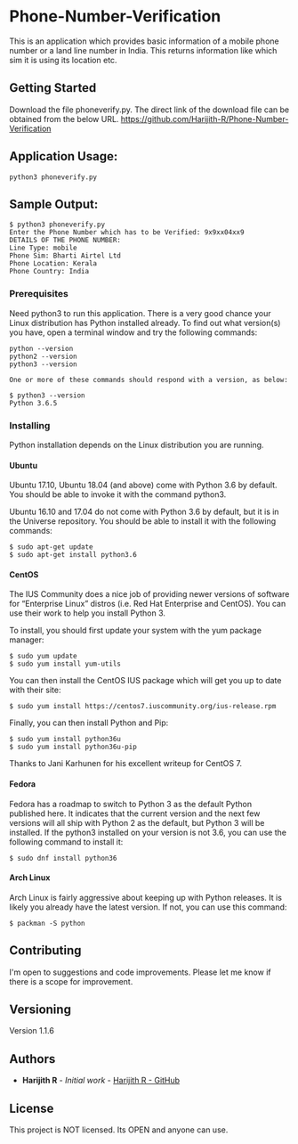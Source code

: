 # Phone-Number-Verification

This is an application which provides basic information of a mobile phone number or a land line number in India. This returns information like which sim it is using its location etc.  

## Getting Started

Download the file phoneverify.py. The direct link of the download file can be obtained from the below URL.
https://github.com/Harijith-R/Phone-Number-Verification

## Application Usage: 
```
python3 phoneverify.py
```

## Sample Output:
```
$ python3 phoneverify.py 
Enter the Phone Number which has to be Verified: 9x9xx04xx9
DETAILS OF THE PHONE NUMBER:
Line Type: mobile
Phone Sim: Bharti Airtel Ltd
Phone Location: Kerala
Phone Country: India
```

### Prerequisites

Need python3 to run this application. There is a very good chance your Linux distribution has Python installed already. To find out what version(s) you have, open a terminal window and try the following commands:
```
python --version
python2 --version
python3 --version

One or more of these commands should respond with a version, as below:

$ python3 --version
Python 3.6.5
```

### Installing

Python installation depends on the Linux distribution you are running.

#### Ubuntu

Ubuntu 17.10, Ubuntu 18.04 (and above) come with Python 3.6 by default. You should be able to invoke it with the command python3.

Ubuntu 16.10 and 17.04 do not come with Python 3.6 by default, but it is in the Universe repository. You should be able to install it with the following commands:
```
$ sudo apt-get update
$ sudo apt-get install python3.6
```

#### CentOS

The IUS Community does a nice job of providing newer versions of software for “Enterprise Linux” distros (i.e. Red Hat Enterprise and CentOS). You can use their work to help you install Python 3.

To install, you should first update your system with the yum package manager:
```
$ sudo yum update
$ sudo yum install yum-utils
```
You can then install the CentOS IUS package which will get you up to date with their site:
```
$ sudo yum install https://centos7.iuscommunity.org/ius-release.rpm
```
Finally, you can then install Python and Pip:
```
$ sudo yum install python36u
$ sudo yum install python36u-pip
```
Thanks to Jani Karhunen for his excellent writeup for CentOS 7.

#### Fedora

Fedora has a roadmap to switch to Python 3 as the default Python published here. It indicates that the current version and the next few versions will all ship with Python 2 as the default, but Python 3 will be installed. If the python3 installed on your version is not 3.6, you can use the following command to install it:
```
$ sudo dnf install python36
```

#### Arch Linux

Arch Linux is fairly aggressive about keeping up with Python releases. It is likely you already have the latest version. If not, you can use this command:
```
$ packman -S python
````

## Contributing

I'm open to suggestions and code improvements. Please let me know if there is a scope for improvement.

## Versioning

Version 1.1.6

## Authors

* **Harijith R** - *Initial work* - [Harijith R - GitHub](https://github.com/Harijith-R)

## License

This project is NOT licensed. Its OPEN and anyone can use.
